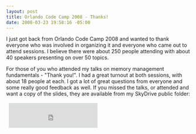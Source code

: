 ```yaml
---
layout: post
title: Orlando Code Camp 2008 - Thanks!
date: 2008-03-23 19:58:16 -05:00
---
```


I just got back from Orlando Code Camp 2008 and wanted to thank everyone who was involved in organizing it and everyone who came out to attend sessions. I believe there were about 250 people attending with about 40 speakers presenting on over 50 topics.

For those of you who attended my talks on memory management fundamentals - "Thank you!". I had a great turnout at both sessions, with about 18 people at each. I got a lot of great questions from everyone and some really good feedback as well. If you missed the talks, or attended and want a copy of the slides, they are available from my SkyDrive public folder:

 <iframe style="border-right: #dde5e9 1px solid; padding-right: 0px; border-top: #dde5e9 1px solid; padding-left: 0px; padding-bottom: 0px; margin: 3px; border-left: #dde5e9 1px solid; width: 240px; padding-top: 0px; border-bottom: #dde5e9 1px solid; height: 66px; background-color: #ffffff" marginwidth="0" marginheight="0" src="http://cid-93d618d639ec9651.skydrive.live.com/embedrowdetail.aspx/Public/Code%20Camp/2008/Orlando" frameborder="0" scrolling="no"></iframe>
